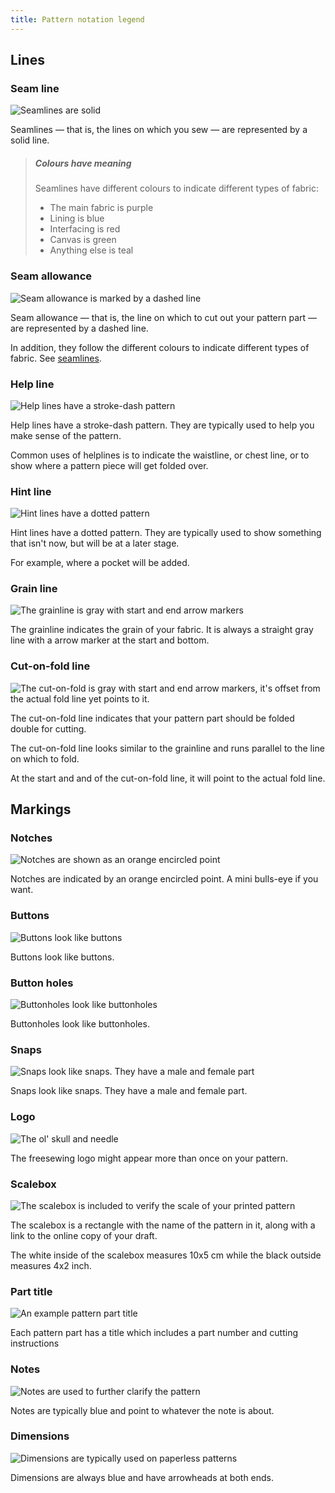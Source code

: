 ```yaml
---
title: Pattern notation legend
---
```


## Lines

### Seam line

![Seamlines are solid](/img/docs/notation/seamline.svg)

Seamlines &mdash; that is, the lines on which you sew &mdash; are represented by a solid line.

> ##### Colours have meaning
> Seamlines have different colours to indicate different types of fabric:
> 
>  - The main fabric is purple
>  - Lining is blue
>  - Interfacing is red
>  - Canvas is green
>  - Anything else is teal

### Seam allowance

![Seam allowance is marked by a dashed line](/img/docs/notation/seamallowance.svg)

Seam allowance &mdash; that is, the line on which to cut out your pattern part &mdash; are represented by a dashed line.

In addition, they follow the different colours to indicate different types of fabric. See [seamlines](#seam-line).

### Help line

![Help lines have a stroke-dash pattern](/img/docs/notation/helpline.svg)

Help lines have a stroke-dash pattern. They are typically used to help you make sense of the pattern.

Common uses of helplines is to indicate the waistline, or chest line, or to show where a pattern piece will
get folded over.

### Hint line

![Hint lines have a dotted pattern](/img/docs/notation/hintline.svg)

Hint lines have a dotted pattern. They are typically used to show something that isn't now, but will be at a later stage.

For example, where a pocket will be added.

### Grain line

![The grainline is gray with start and end arrow markers](/img/docs/notation/grainline.svg)

The grainline indicates the grain of your fabric. It is always a straight gray line with a arrow marker at the start and bottom.

### Cut-on-fold line

![The cut-on-fold is gray with start and end arrow markers, it's offset from the actual fold line yet points to it.](/img/docs/notation/cofline.svg)

The cut-on-fold line indicates that your pattern part should be folded double for cutting.

The cut-on-fold line looks similar to the grainline and runs parallel to the line on which to fold.

At the start and and of the cut-on-fold line, it will point to the actual fold line.

## Markings

### Notches

![Notches are shown as an orange encircled point](/img/docs/notation/notches.svg)

Notches are indicated by an orange encircled point. A mini bulls-eye if you want.

### Buttons

![Buttons look like buttons](/img/docs/notation/buttons.svg)

Buttons look like buttons.

### Button holes

![Buttonholes look like buttonholes](/img/docs/notation/buttonholes.svg)

Buttonholes look like buttonholes.

### Snaps

![Snaps look like snaps. They have a male and female part](/img/docs/notation/snaps.svg)

Snaps look like snaps. They have a male and female part.

### Logo

![The ol' skull and needle](/img/docs/notation/logo.svg)

The freesewing logo might appear more than once on your pattern.

### Scalebox

![The scalebox is included to verify the scale of your printed pattern](/img/docs/notation/scalebox.svg)

The scalebox is a rectangle with the name of the pattern in it, along with a link to the online copy of your draft.

The white inside of the scalebox measures 10x5 cm while the black outside measures 4x2 inch.

### Part title

![An example pattern part title](/img/docs/notation/title.svg)

Each pattern part has a title which includes a part number and cutting instructions

### Notes

![Notes are used to further clarify the pattern](/img/docs/notation/note.svg)

Notes are typically blue and point to whatever the note is about.

### Dimensions

![Dimensions are typically used on paperless patterns](/img/docs/notation/dimension.svg)

Dimensions are always blue and have arrowheads at both ends.
